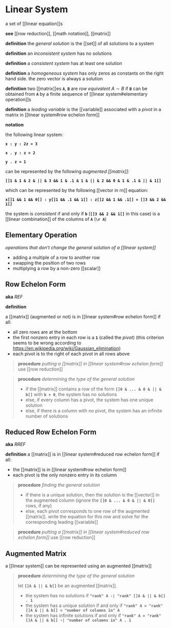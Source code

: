 # Linear System

a set of [[linear equation]]s

**see** [[row reduction]], [[math notation]], [[matrix]]

**definition** the _general solution_ is the [[set]] of all solutions to a system

**definition** an _inconsistent system_ has no solutions

**definition** a _consistent system_ has at least one solution

**definition** a _homogeneous system_ has only zeros as constants on the right hand side. the zero vector is always a solution

**definition** two [[matrix]]es **`A`**, **`B`** are _row equivalent_ $A \sim B$ if **`B`** can be obtained from **`A`** by a finite sequence of [[linear system#elementary operation]]s

**definition** a _leading variable_ is the [[variable]] associated with a _pivot_ in a matrix in [[linear system#row echelon form]]

**notation**

the following linear system:

**`x : y : 2z = 3`**

**`x . y : z = 2`**

**`y . z = 1`**

can be represented by the following _augmented [[matrix]]_:

**`[]1 & 1 & 2 & || & 3 && 1 & .1 & 1 & || & 2 && 0 & 1 & .1 & || & 1[]`**

which can be represented by the following [[vector in rn]] equation:

**`x[]1 && 1 && 0[] : y[]1 && .1 && 1[] : z[]2 && 1 && .1[] = []3 && 2 && 1[]`**

the system is _consistent_ if and only if **`b`** (**`[]3 && 2 && 1[]`** in this case) is a [[linear combination]] of the columns of **`A`** (**`\r A`**)

## Elementary Operation

_operations that don’t change the general solution of a [[linear system]]_

- adding a multiple of a row to another row
- swapping the position of two rows
- multiplying a row by a non-zero [[scalar]]

## Row Echelon Form

**aka** _REF_

**definition**

a [[matrix]] (augmented or not) is in [[linear system#row echelon form]] if all:

- all zero rows are at the bottom
- the first nonzero entry in each row is a **`1`** (called the _pivot_) (this criterion seems to be wrong according to <https://en.wikipedia.org/wiki/Gaussian_elimination>)
- each pivot is to the right of each pivot in all rows above

> **procedure** _putting a [[matrix]] in [[linear system#row echelon form]]_ use [[row reduction]]

> **procedure** _determining the type of the general solution_
>
> - if the [[matrix]] contains a row of the form **`[]0 & ... & 0 & || & b[]`** with **`b + 0`**, the system has no solutions
> - else, if every column has a pivot, the system has one unique solution
> - else, if there is a column with no pivot, the system has an infinite number of solutions

## Reduced Row Echelon Form

**aka** _RREF_

**definition** a [[matrix]] is in [[linear system#reduced row echelon form]] if all:

- the [[matrix]] is in [[linear system#row echelon form]]
- each pivot is the only nonzero entry in its column

> **procedure** _finding the general solution_
>
> - if there is a unique solution, then the solution is the [[vector]] in the augmented column (ignore the **`[]0 & ... & 0 & || & 0[]`** rows, if any)
> - else, each pivot corresponds to one row of the augmented [[matrix]]. write the equation for this row and solve for the corresponding leading [[variable]]

> **procedure** _putting a [[matrix]] in [[linear system#reduced row echelon form]]_ use [[row reduction]]

## Augmented Matrix

a [[linear system]] can be represented using an augmented [[matrix]]

> **procedure** _determining the type of the general solution_
>
> let **`[]A & || & b[]`** be an augmented [[matrix]].
>
> - the system has no solutions if **`"rank" A -| "rank" []A & || & b[] . 1`**
> - the system has a unique solution if and only if **`"rank" A = "rank" []A & || & b[] = "number of columns in" A`**
> - the system has infinite solutions if and only if **`"rank" A = "rank" []A & || & b[] -| "number of columns in" A . 1`**
